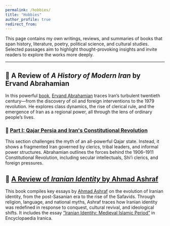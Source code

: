 ```yaml
---
permalink: /hobbies/
title: "Hobbies"
author_profile: true
redirect_from: 
---
```


This page contains my own writings, reviews, and summaries of books that span history, literature, poetry, political science, and cultural studies. Selected passages aim to highlight thought-provoking insights and invite readers to explore the works more deeply.

---

## 📘 A Review of *A History of Modern Iran* by Ervand Abrahamian

In this powerful [book](https://dl.icdst.org/pdfs/files3/058c64b006c901fd93afa68c7ebefe4d.pdf), [Ervand Abrahamian](https://en.wikipedia.org/wiki/Ervand_Abrahamian) traces Iran’s turbulent twentieth century—from the discovery of oil and foreign interventions to the 1979 revolution. He explores class dynamics, the rise of clerical rule, and the emergence of Iran as a regional power, all through the lens of ordinary people’s lives.

### 📄 [Part I: Qajar Persia and Iran's Constitutional Revolution](/files/Modern_History_Iran_1.pdf)
This section challenges the myth of an all-powerful Qajar state. Instead, it shows a fragmented Iran governed by clerics, tribal leaders, and informal power structures. Abrahamian outlines the forces behind the 1906–1911 Constitutional Revolution, including secular intellectuals, Shi’i clerics, and foreign pressures.

## 📕 [A Review of *Iranian Identity* by Ahmad Ashraf](/files/Iranian_Identity.pdf)

This book compiles key essays by [Ahmad Ashraf](https://fa.wikipedia.org/wiki/%D8%A7%D8%AD%D9%85%D8%AF_%D8%A7%D8%B4%D8%B1%D9%81) on the evolution of Iranian identity, from the post-Sasanian era to the rise of the Safavids. Through religion, language, and national myths, Ashraf traces how Iranian identity was redefined in response to conquest, cultural revival, and ideological shifts. It includes the essay [“Iranian Identity: Medieval Islamic Period”](https://www.iranicaonline.org/articles/iranian-identity-iii-medieval-islamic-period) in Encyclopaedia Iranica.
